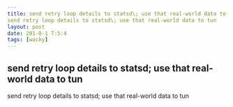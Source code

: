 ```yaml
---
title: send retry loop details to statsd\; use that real-world data to tunsend retry loop details to statsd\; use that real-world data to tun
layout: post
date: 201-0-1 T:5:4
tags: [wacky]
---
```

## send retry loop details to statsd\; use that real-world data to tunsend retry loop details to statsd\; use that real-world data to tun

